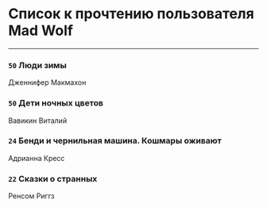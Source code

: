 # Список к прочтению пользователя Mad Wolf
---

### `50` Люди зимы
Дженнифер Макмахон

### `50` Дети ночных цветов
Вавикин Виталий

### `24` Бенди и чернильная машина. Кошмары оживают
Адрианна Кресс

### `22` Сказки о странных
Ренсом Риггз

